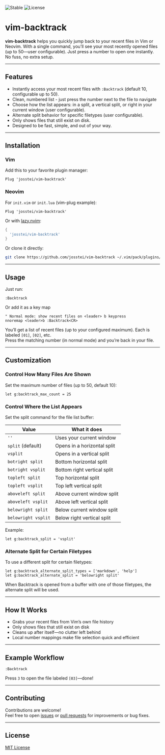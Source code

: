 ![Stable](https://img.shields.io/badge/status-stable-brightgreen) ![License](https://img.shields.io/badge/license-MIT-blue)
# vim-backtrack

**vim-backtrack** helps you quickly jump back to your recent files in Vim or Neovim. With a single command, you’ll see your most recently opened files (up to 50—user configurable). Just press a number to open one instantly. No fuss, no extra setup.

---

## Features

- Instantly access your most recent files with `:Backtrack` (default 10, configurable up to 50).
- Clean, numbered list - just press the number next to the file to navigate
- Choose how the list appears: in a split, a vertical split, or right in your current window (user configurable).
- Alternate split behavior for specific filetypes (user configurable).
- Only shows files that still exist on disk.
- Designed to be fast, simple, and out of your way.

---

## Installation

### Vim

Add this to your favorite plugin manager:

```vim
Plug 'josstei/vim-backtrack'
```

### Neovim

For `init.vim` or `init.lua` (vim-plug example):

```vim
Plug 'josstei/vim-backtrack'
```

Or with [lazy.nvim](https://github.com/folke/lazy.nvim):

```lua
{
  'josstei/vim-backtrack'
}
```

Or clone it directly:

```sh
git clone https://github.com/josstei/vim-backtrack ~/.vim/pack/plugins/start/vim-backtrack
```

---

## Usage

Just run:

```vim
:Backtrack
```
Or add it as a key map

```vim
" Normal mode: show recent files on <leader> b keypress
nnoremap <leader>b :Backtrack<CR>
```

You’ll get a list of recent files (up to your configured maximum). Each is labeled `[01]`, `[02]`, etc.  
Press the matching number (in normal mode) and you’re back in your file.

---

## Customization

### Control How Many Files Are Shown

Set the maximum number of files (up to 50, default 10):

```vim
let g:backtrack_max_count = 25
```

### Control Where the List Appears

Set the split command for the file list buffer:

| Value                | What it does                     |
|----------------------|----------------------------------|
| `''`                 | Uses your current window         |
| `split` (default)    | Opens in a horizontal split      |
| `vsplit`             | Opens in a vertical split        |
| `botright split`     | Bottom horizontal split          |
| `botright vsplit`    | Bottom right vertical split      |
| `topleft split`      | Top horizontal split             |
| `topleft vsplit`     | Top left vertical split          |
| `aboveleft split`    | Above current window split       |
| `aboveleft vsplit`   | Above left vertical split        |
| `belowright split`   | Below current window split       |
| `belowright vsplit`  | Below right vertical split       |

Example:
```vim
let g:backtrack_split = 'vsplit'
```

### Alternate Split for Certain Filetypes

To use a different split for certain filetypes:

```vim
let g:backtrack_alternate_split_types = ['markdown', 'help']
let g:backtrack_alternate_split = 'belowright split'
```

When Backtrack is opened from a buffer with one of those filetypes, the alternate split will be used.

---

## How It Works

- Grabs your recent files from Vim’s own file history
- Only shows files that still exist on disk
- Cleans up after itself—no clutter left behind
- Local number mappings make file selection quick and efficient

---

## Example Workflow

```vim
:Backtrack
```
Press `3` to open the file labeled `[03]`—done!

---

## Contributing

Contributions are welcome!  
Feel free to open [issues](https://github.com/josstei/vim-backtrack/issues) or [pull requests](https://github.com/josstei/vim-backtrack/pulls) for improvements or bug fixes.

---

## License

[MIT License](LICENSE)
